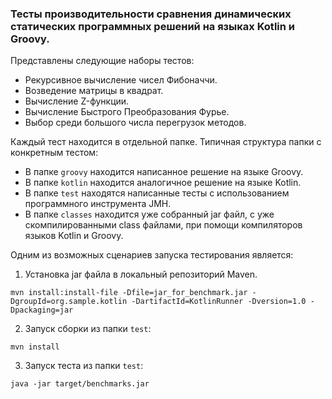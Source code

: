 ### Тесты производительности сравнения динамических статических программных решений на языках Kotlin и Groovy.

Представлены следующие наборы тестов:

- Рекурсивное вычисление чисел Фибоначчи.
- Возведение матрицы в квадрат.
- Вычисление Z-функции.
- Вычисление Быстрого Преобразования Фурье.
- Выбор среди большого числа перегрузок методов.

Каждый тест находится в отдельной папке. Типичная структура папки с конкретным тестом:
- В папке ```groovy``` находится написанное решение на языке Groovy. 
- В папке ```kotlin``` находится аналогичное решение на языке Kotlin. 
- В папке ```test``` находятся написанные тесты с использованием программного инструмента JMH.
- В папке ```classes``` находится уже собранный jar файл, с уже скомпилированными class файлами, 
при помощи компиляторов языков Kotlin и Groovy.

Одним из возможных сценариев запуска тестирования является:
1. Установка jar файла в локальный репозиторий Maven.

```mvn install:install-file -Dfile=jar_for_benchmark.jar -DgroupId=org.sample.kotlin -DartifactId=KotlinRunner -Dversion=1.0 -Dpackaging=jar```

2. Запуск сборки из папки ```test```:

```mvn install```

3. Запуск теста из папки ```test```:

```java -jar target/benchmarks.jar```
